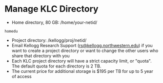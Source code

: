 # Manage KLC Directory
- Home directory, 80 GB: /home/your-netid/
```
homedu
```
- Project directory: /kellogg/proj/netid/
- Email Kellogg Research Support (rs@kellogg.northwestern.edu) if you want to create a project directory or want to change the other users who share that directory with you
- Each KLC project directory will have a strict capacity limit, or "quota". The default quota for each directory is 2 TB. 
- The current price for additional storage is $195 per TB for up to 5 year of access


